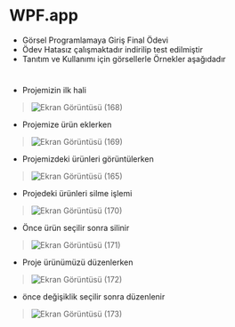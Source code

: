 # WPF.app
- Görsel Programlamaya Giriş Final Ödevi
- Ödev Hatasız çalışmaktadır indirilip test edilmiştir
- Tanıtım ve Kullanımı için görsellerle Örnekler aşağıdadır
#

- Projemizin ilk hali 
>  ![Ekran Görüntüsü (168)](https://user-images.githubusercontent.com/91489937/171098155-868001e1-937b-41a7-8956-2df4e61b499a.png)
-  Projemize ürün eklerken 
>  ![Ekran Görüntüsü (169)](https://user-images.githubusercontent.com/91489937/171098190-75783297-5524-4ecf-9c8e-d528382b93c6.png) 
-   Projemizdeki ürünleri görüntülerken
>  ![Ekran Görüntüsü (165)](https://user-images.githubusercontent.com/91489937/171098196-8be50237-9b2b-4d8c-8803-1e5831d8518e.png) 
- Projedeki ürünleri silme işlemi 
>  ![Ekran Görüntüsü (170)](https://user-images.githubusercontent.com/91489937/171098199-d6382919-3693-4b57-910b-6492bf021b6a.png) 
- Önce ürün seçilir sonra silinir
>  ![Ekran Görüntüsü (171)](https://user-images.githubusercontent.com/91489937/171098209-0eae09e8-83fe-4b73-a9e5-b84dc1b49f79.png) 
- Proje ürünümüzü düzenlerken
>  ![Ekran Görüntüsü (172)](https://user-images.githubusercontent.com/91489937/171098224-a5d1f3de-f697-4946-8c70-1fc547a44e1a.png)
- önce değişiklik seçilir sonra düzenlenir
>  ![Ekran Görüntüsü (173)](https://user-images.githubusercontent.com/91489937/171098232-71a94bee-dbaf-4c6c-9c6c-79a1236a2388.png)


